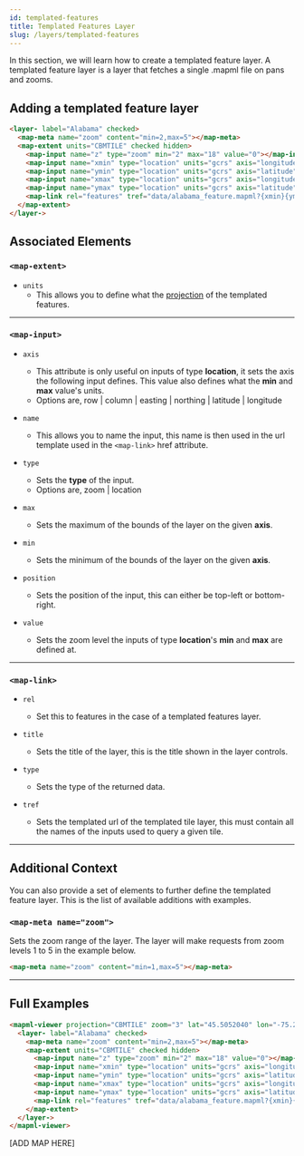 ```yaml
---
id: templated-features
title: Templated Features Layer
slug: /layers/templated-features
---
```


In this section, we will learn how to create a templated feature layer. A templated feature layer is a layer that fetches a single .mapml file on pans and zooms.

## Adding a templated feature layer

```html
<layer- label="Alabama" checked>
  <map-meta name="zoom" content="min=2,max=5"></map-meta>
  <map-extent units="CBMTILE" checked hidden>
    <map-input name="z" type="zoom" min="2" max="18" value="0"></map-input>
    <map-input name="xmin" type="location" units="gcrs" axis="longitude" position="top-left" min="-76" max="-74"></map-input>
    <map-input name="ymin" type="location" units="gcrs" axis="latitude" position="bottom-right" min="45" max="46"></map-input>
    <map-input name="xmax" type="location" units="gcrs" axis="longitude" position="bottom-right" min="-76" max="-74"></map-input>
    <map-input name="ymax" type="location" units="gcrs" axis="latitude" position="top-left" min="45" max="46"></map-input>
    <map-link rel="features" tref="data/alabama_feature.mapml?{xmin}{ymin}{xmax}{ymax}{z}"></map-link>
  </map-extent>
</layer->
```

## Associated Elements

### `<map-extent>`

- `units`
  - This allows you to define what the [projection](http://example.org) of the templated features.
    
---

### `<map-input>`

- `axis`
    - This attribute is only useful on inputs of type <strong>location</strong>, it sets the axis the following input defines. This value also defines what the <strong>min</strong> and <strong>max</strong> value's units.
    - Options are, row | column | easting | northing | latitude | longitude

- `name`
    - This allows you to name the input, this name is then used in the url template used in the `<map-link>` href attribute.

- `type`
    - Sets the <strong>type</strong> of the input.
    - Options are, zoom | location

- `max`
    - Sets the maximum of the bounds of the layer on the given <strong>axis</strong>.

- `min`
    - Sets the minimum of the bounds of the layer on the given <strong>axis</strong>.

- `position`
    - Sets the position of the input, this can either be top-left or bottom-right.

- `value`
    - Sets the zoom level the inputs of type <strong>location</strong>'s <strong>min</strong> and <strong>max</strong> are defined at.

---

### `<map-link>`

- `rel`
    - Set this to features in the case of a templated features layer.

- `title`
    - Sets the title of the layer, this is the title shown in the layer controls.

- `type`
    - Sets the type of the returned data.

- `tref`
    - Sets the templated url of the templated tile layer, this must contain all the names of the inputs used to query a given tile.

---

## Additional Context

You can also provide a set of elements to further define the templated feature layer. This is the list of available additions with examples.

### `<map-meta name="zoom">`
Sets the zoom range of the layer. The layer will make requests from zoom levels 1 to 5 in the example below.

```html
<map-meta name="zoom" content="min=1,max=5"></map-meta>
```

---

## Full Examples

```html
<mapml-viewer projection="CBMTILE" zoom="3" lat="45.5052040" lon="-75.2202344" controls>
  <layer- label="Alabama" checked>
    <map-meta name="zoom" content="min=2,max=5"></map-meta>
    <map-extent units="CBMTILE" checked hidden>
      <map-input name="z" type="zoom" min="2" max="18" value="0"></map-input>
      <map-input name="xmin" type="location" units="gcrs" axis="longitude" position="top-left" min="-76" max="-74"></map-input>
      <map-input name="ymin" type="location" units="gcrs" axis="latitude" position="bottom-right" min="45" max="46"></map-input>
      <map-input name="xmax" type="location" units="gcrs" axis="longitude" position="bottom-right" min="-76" max="-74"></map-input>
      <map-input name="ymax" type="location" units="gcrs" axis="latitude" position="top-left" min="45" max="46"></map-input>
      <map-link rel="features" tref="data/alabama_feature.mapml?{xmin}{ymin}{xmax}{ymax}{z}"></map-link>
    </map-extent>
  </layer->
</mapml-viewer>
```

[ADD MAP HERE]